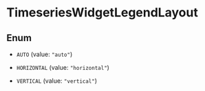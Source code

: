 # TimeseriesWidgetLegendLayout

## Enum

- `AUTO` (value: `"auto"`)

- `HORIZONTAL` (value: `"horizontal"`)

- `VERTICAL` (value: `"vertical"`)
